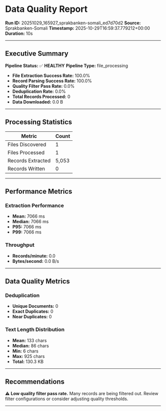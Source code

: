 # Data Quality Report

**Run ID:** 20251029_165927_sprakbanken-somali_ed7d70d2
**Source:** Sprakbanken-Somali
**Timestamp:** 2025-10-29T16:59:37.779212+00:00
**Duration:** 10s

---

## Executive Summary

**Pipeline Status:** ✅ **HEALTHY**
**Pipeline Type:** file_processing

- **File Extraction Success Rate:** 100.0%
- **Record Parsing Success Rate:** 100.0%
- **Quality Filter Pass Rate:** 0.0%
- **Deduplication Rate:** 0.0%
- **Total Records Processed:** 0
- **Data Downloaded:** 0.0 B

---

## Processing Statistics

| Metric | Count |
|--------|-------|
| Files Discovered | 1 |
| Files Processed | 1 |
| Records Extracted | 5,053 |
| Records Written | 0 |

---

## Performance Metrics

### Extraction Performance

- **Mean:** 7066 ms
- **Median:** 7066 ms
- **P95:** 7066 ms
- **P99:** 7066 ms

### Throughput

- **Records/minute:** 0.0
- **Bytes/second:** 0.0 B/s

---

## Data Quality Metrics

### Deduplication

- **Unique Documents:** 0
- **Exact Duplicates:** 0
- **Near Duplicates:** 0

### Text Length Distribution

- **Mean:** 133 chars
- **Median:** 86 chars
- **Min:** 6 chars
- **Max:** 925 chars
- **Total:** 130.3 KB

---

## Recommendations

⚠️ **Low quality filter pass rate.** Many records are being filtered out. Review filter configurations or consider adjusting quality thresholds.

---
